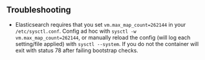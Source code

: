 
## Troubleshooting
- Elasticsearch requires that you set `vm.max_map_count=262144` in your `/etc/sysctl.conf`. Config ad hoc with `sysctl -w vm.max_map_count=262144`, or manually reload the config (will log each setting/file applied) with `sysctl --system`.
If you do not the container will exit with status 78 after failing bootstrap checks.

